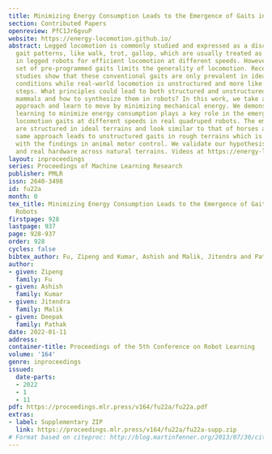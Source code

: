 ```yaml
---
title: Minimizing Energy Consumption Leads to the Emergence of Gaits in Legged Robots
section: Contributed Papers
openreview: PfC1Jr6gvuP
website: https://energy-locomotion.github.io/
abstract: Legged locomotion is commonly studied and expressed as a discrete set of
  gait patterns, like walk, trot, gallop, which are usually treated as given and pre-programmed
  in legged robots for efficient locomotion at different speeds. However, fixing a
  set of pre-programmed gaits limits the generality of locomotion. Recent animal motor
  studies show that these conventional gaits are only prevalent in ideal flat terrain
  conditions while real-world locomotion is unstructured and more like bouts of intermittent
  steps. What principles could lead to both structured and unstructured patterns across
  mammals and how to synthesize them in robots? In this work, we take an analysis-by-synthesis
  approach and learn to move by minimizing mechanical energy. We demonstrate that
  learning to minimize energy consumption plays a key role in the emergence of natural
  locomotion gaits at different speeds in real quadruped robots. The emergent gaits
  are structured in ideal terrains and look similar to that of horses and sheep. The
  same approach leads to unstructured gaits in rough terrains which is consistent
  with the findings in animal motor control. We validate our hypothesis in both simulation
  and real hardware across natural terrains. Videos at https://energy-locomotion.github.io
layout: inproceedings
series: Proceedings of Machine Learning Research
publisher: PMLR
issn: 2640-3498
id: fu22a
month: 0
tex_title: Minimizing Energy Consumption Leads to the Emergence of Gaits in Legged
  Robots
firstpage: 928
lastpage: 937
page: 928-937
order: 928
cycles: false
bibtex_author: Fu, Zipeng and Kumar, Ashish and Malik, Jitendra and Pathak, Deepak
author:
- given: Zipeng
  family: Fu
- given: Ashish
  family: Kumar
- given: Jitendra
  family: Malik
- given: Deepak
  family: Pathak
date: 2022-01-11
address:
container-title: Proceedings of the 5th Conference on Robot Learning
volume: '164'
genre: inproceedings
issued:
  date-parts:
  - 2022
  - 1
  - 11
pdf: https://proceedings.mlr.press/v164/fu22a/fu22a.pdf
extras:
- label: Supplementary ZIP
  link: https://proceedings.mlr.press/v164/fu22a/fu22a-supp.zip
# Format based on citeproc: http://blog.martinfenner.org/2013/07/30/citeproc-yaml-for-bibliographies/
---
```

